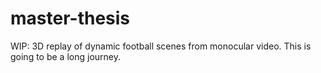 # master-thesis
WIP: 3D replay of dynamic football scenes from monocular video. This is going to be a long journey.
